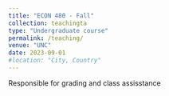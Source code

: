 ```yaml
---
title: "ECON 480 - Fall"
collection: teachingta
type: "Undergraduate course"
permalink: /teaching/
venue: "UNC"
date: 2023-09-01
#location: "City, Country"
---
```


Responsible for grading and class assisstance


<!---
Heading 1
======

Heading 2
======

Heading 3
======

--->
